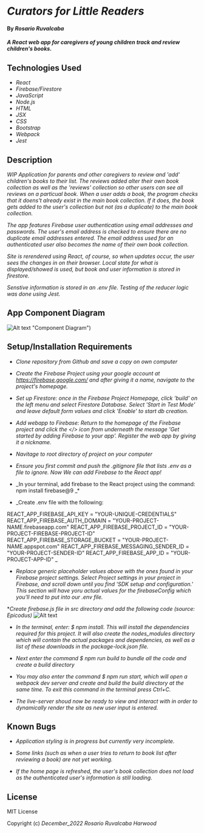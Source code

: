 # _Curators for Little Readers_

#### By _**Rosario Ruvalcaba**_

#### _A React web app for caregivers of young children track and review children's books._

## Technologies Used
* _React_
* _Firebase/Firestore_
* _JavaScript_
* _Node.js_
* _HTML_
* _JSX_
* _CSS_
* _Bootstrap_
* _Webpack_
* _Jest_

## Description

_WIP Application for parents and other caregivers to review and 'add' children's books to their list. The reviews added alter their own book collection as well as the 'reviews' collection so other users can see all reviews on a particual book. When a user adds a book, the program checks that it doens't already exist in the main book collection. If it does, the book gets added to the user's collection but not (as a duplicate) to the main book collection._

_The app features Firebase user authentication using email addresses and passwords. The user's email address is checked to ensure there are no duplicate email addresses entered. The email address used for an authenticated user also becomes the name of their own book collection._

_Site is rerendered using React, of course, so when updates occur, the user sees the changes in on their browser. Local state for what is displayed/showed is used, but book and user information is stored in firestore._

_Senstive information is stored in an .env file. Testing of the reducer logic was done using Jest._

## App Component Diagram

![Alt text](./img/plan.png) "Component Diagram")



## Setup/Installation Requirements

* _Clone repository from Github and save a copy on own computer_

* _Create the Firebase Project using your google account at https://firebase.google.com/ and after giving it a name, navigate to the project's homepage._

* _Set up Firestore: once in the Firebase Project Homepage, click 'build' on the left menu and select Firestore Database. Select 'Start in Test Mode' and leave default form values and click 'Enable' to start db creation._

* _Add webapp to Firebase: Return to the homepage of the Firebase project and click the </> icon from underneath the message 'Get started by adding Firebase to your app'. Register the web app by giving it a nickname._

* _Navitage to root directory of project on your computer_

* _Ensure you first commit and push the .gitignore file that lists .env as a file to ignore. Now We can add Firebase to the React app!_

* _In your terminal, add firebase to the React project using the command: npm install firebase@9 _*

* _Create .env file with the following: 

REACT_APP_FIREBASE_API_KEY = "YOUR-UNIQUE-CREDENTIALS"
REACT_APP_FIREBASE_AUTH_DOMAIN = "YOUR-PROJECT-NAME.firebaseapp.com"
REACT_APP_FIREBASE_PROJECT_ID = "YOUR-PROJECT-FIREBASE-PROJECT-ID"
REACT_APP_FIREBASE_STORAGE_BUCKET = "YOUR-PROJECT-NAME.appspot.com"
REACT_APP_FIREBASE_MESSAGING_SENDER_ID = "YOUR-PROJECT-SENDER-ID"
REACT_APP_FIREBASE_APP_ID = "YOUR-PROJECT-APP-ID" _

* _Replace generic placeholder values above with the ones found in your Firebase project settings. Select Project settings in your project in Firebase, and scroll down until you find 'SDK setup and configuration.' This section will have yoru actual values for the firebaseConfig which you'll need to put into our .env file._

*_Create firebase.js file in src directory and add the following code (source: Epicodus)_
![Alt text](./img/configuration.png?raw=true "configuration")


* _In the terminal, enter: $ npm install. This will install the dependencies required for this project. It will also create the nodes_modules directory which will contain the actual packages and dependencies, as well as a list of these downloads in the package-lock.json file._

* _Next enter the command $ npm run build to bundle all the code and create a build directory_

* _You may also enter the command $ npm run start, which will open a webpack dev server and create and build the build directory at the same time. To exit this command in the terminal press Ctrl+C._

* _The live-server shoud now be ready to view and interact with in order to dynamically render the site as new user input is entered._

## Known Bugs

* _Application styling is in progress but currently very incomplete._

* _Some links (such as when a user tries to return to book list after reviewing a book) are not yet working._

* _If the home page is refreshed, the user's book collection does not load as the authenticated user's information is still loading._

## License

MIT License

Copyright (c) _December_2022_ _Rosario Ruvalcaba Harwood_